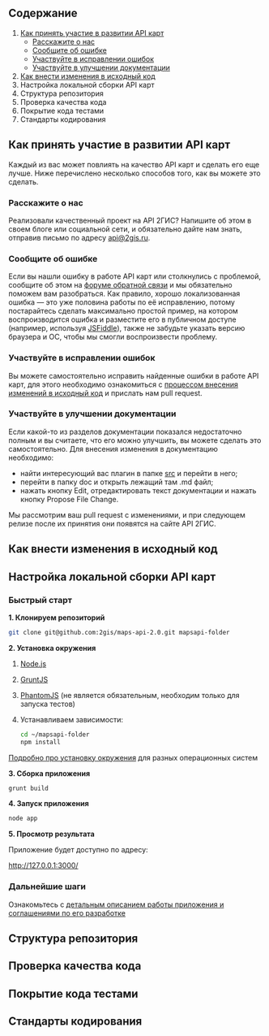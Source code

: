 ## Содержание
1. [Как принять участие в развитии API карт](#Как-принять-участие-в-развитии-api-карт)
    * [Расскажите о нас](#Расскажите-о-нас)
    * [Сообщите об ошибке](#Сообщите-об-ошибке)
    * [Участвуйте в исправлении ошибок](#Участвуйте-в-исправлении-ошибок)
    * [Участвуйте в улучшении документации](#Участвуйте-в-улучшении-документации)
2. [Как внести изменения в исходный код](#Как-внести-изменения-в-исходный-код)
3. Настройка локальной сборки API карт
4. Структура репозитория
5. Проверка качества кода
6. Покрытие кода тестами
7. Стандарты кодирования

## Как принять участие в развитии API карт
Каждый из вас может повлиять на качество API карт и сделать его еще лучше. Ниже перечислено несколько способов того, как вы можете это сделать.
### Расскажите о нас
Реализовали качественный проект на API 2ГИС? Напишите об этом в своем блоге или социальной сети, и обязательно дайте нам знать, отправив письмо по адресу api@2gis.ru.
### Сообщите об ошибке
Если вы нашли ошибку в работе API карт или столкнулись с проблемой, сообщите об этом на [форуме обратной связи](https://api2gis.uservoice.com) и мы обязательно поможем вам разобраться. Как правило, хорошо локализованная ошибка — это уже половина работы по её исправлению, потому постарайтесь сделать максимально простой пример, на котором воспроизводится ошибка и разместите его в публичном доступе (например, используя [JSFiddle](http://jsfiddle.net/)), также не забудьте указать версию браузера и ОС, чтобы мы смогли воспроизвести проблему.
### Участвуйте в исправлении ошибок
Вы можете самостоятельно исправить найденные ошибки в работе API карт, для этого необходимо ознакомиться с [процессом внесения изменений в исходный код](#Как-внести-изменения-в-исходный-код) и прислать нам pull request.
### Участвуйте в улучшении документации
Если какой-то из разделов документации показался недостаточно полным и вы считаете, что его можно улучшить, вы можете сделать это самостоятельно. Для внесения изменения в документацию необходимо:
* найти интересующий вас плагин в папке [src](https://github.com/2gis/maps-api-2.0/tree/master/src) и перейти в него;
* перейти в папку doc и открыть лежащий там .md файл;
* нажать кнопку Edit, отредактировать текст документации и нажать кнопку Propose File Change.

Мы рассмотрим ваш pull request с изменениями, и при следующем релизе после их принятия они появятся на сайте API 2ГИС.

## Как внести изменения в исходный код

## Настройка локальной сборки API карт
### Быстрый старт
**1. Клонируем репозиторий**
```bash
git clone git@github.com:2gis/maps-api-2.0.git mapsapi-folder
```

**2. Установка окружения**

1. [Node.js](http://nodejs.org/)
2. [GruntJS](http://gruntjs.com/)
3. [PhantomJS](http://phantomjs.org/download.html) (не является обязательным, необходим только для запуска тестов)
4. Устанавливаем зависимости:

    ```bash
    cd ~/mapsapi-folder
    npm install
    ```
[Подробно про установку окружения](https://github.com/2gis/maps-api-2.0/wiki/%D0%A3%D1%81%D1%82%D0%B0%D0%BD%D0%BE%D0%B2%D0%BA%D0%B0-%D0%BE%D0%BA%D1%80%D1%83%D0%B6%D0%B5%D0%BD%D0%B8%D1%8F-Maps-API-2.0-%D0%BD%D0%B0-%D1%80%D0%B0%D0%B7%D0%BD%D1%8B%D1%85-%D1%81%D0%B8%D1%81%D1%82%D0%B5%D0%BC%D0%B0%D1%85) для разных операционных систем

**3. Сборка приложения**
```bash
grunt build
```

**4. Запуск приложения**
```bash
node app
```

**5. Просмотр результата**

Приложение будет доступно по адресу:

http://127.0.0.1:3000/

### Дальнейшие шаги

Ознакомьтесь с [детальным описанием работы приложения и соглашениями по его разработке](https://github.com/yarikos/DG.MapsAPI/wiki)

## Структура репозитория

## Проверка качества кода

## Покрытие кода тестами

## Стандарты кодирования
